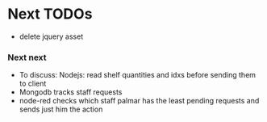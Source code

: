 # Next TODOs
* delete jquery asset

### Next next
* To discuss: Nodejs: read shelf quantities and idxs before sending them to client
* Mongodb tracks staff requests
* node-red checks which staff palmar has the least pending requests and sends just him the action
